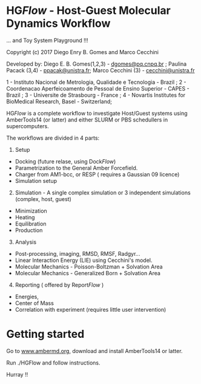 # HG<i>Flow</i> - Host-Guest Molecular Dynamics Workflow 
... and Toy System Playground !!!

Copyright (c) 2017 Diego Enry B. Gomes and Marco Cecchini

Developed by:
Diego E. B. Gomes(1,2,3) - dgomes@pq.cnpq.br ; Paulina Pacack (3,4) - ppacak@unistra.fr; Marco Cecchini (3) -  cecchini@unistra.fr

1 - Instituto Nacional de Metrologia, Qualidade e Tecnologia - Brazil ; 
2 - Coordenacao Aperfeicoamento de Pessoal de Ensino Superior - CAPES - Brazil ; 
3 - Universite de Strasbourg - France ; 
4 - Novartis Institutes for BioMedical Research, Basel - Switzerland; 


HG<i>Flow</i> is a complete workflow to investigate Host/Guest systems using AmberTools14 (or latter) and either SLURM or PBS schedullers in supercomputers.

The workflows are divided in 4 parts:
1) Setup
* Docking (future relase, using Dock<i>Flow</i>)
* Parametrization to the General Amber Forcefield.
* Charger from AM1-bcc, or RESP ( requires a Gaussian 09 licence)
* Simulation setup

2) Simulation - A single complex simulation or 3 independent simulations (complex, host, guest)
* Minimization
* Heating
* Equilibration
* Production

3) Analysis
* Post-processing, imaging, RMSD, RMSF, Radgyr...
* Linear Interaction Energy (LIE) using Cecchini's model. 
* Molecular Mechanics - Poisson-Boltzman + Solvation Area
* Molecular Mechanics - Generalized Born + Solvation Area

4) Reporting ( offered by Report<i>Flow</i> ) 
* Energies, 
* Center of Mass
* Correlation with experiment
(requires little user intervention)

# Getting started 
Go to www.ambermd.org, download and install AmberTools14 or latter.

Run ./HGFlow and follow instructions.

Hurray !!
